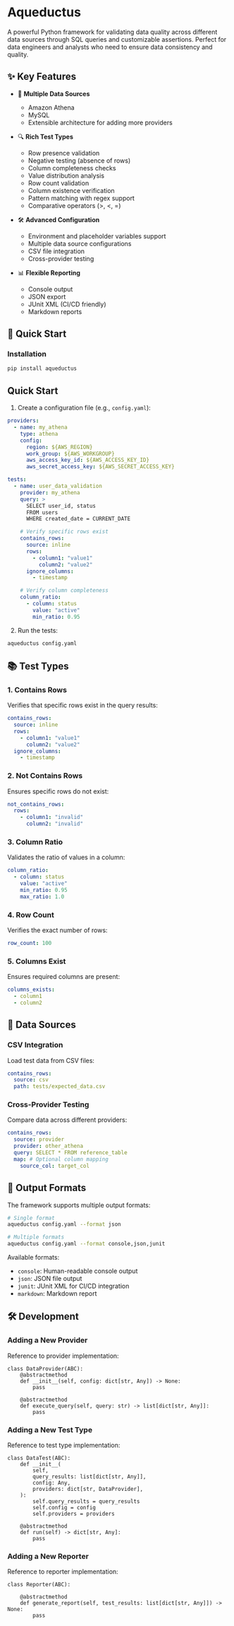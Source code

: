 # Aqueductus

A powerful Python framework for validating data quality across different data sources through SQL queries and customizable assertions. Perfect for data engineers and analysts who need to ensure data consistency and quality.

## ✨ Key Features

- 🔌 **Multiple Data Sources**

  - Amazon Athena
  - MySQL
  - Extensible architecture for adding more providers

- 🔍 **Rich Test Types**

  - Row presence validation
  - Negative testing (absence of rows)
  - Column completeness checks
  - Value distribution analysis
  - Row count validation
  - Column existence verification
  - Pattern matching with regex support
  - Comparative operators (>, <, =)

- 🛠️ **Advanced Configuration**

  - Environment and placeholder variables support
  - Multiple data source configurations
  - CSV file integration
  - Cross-provider testing

- 📊 **Flexible Reporting**
  - Console output
  - JSON export
  - JUnit XML (CI/CD friendly)
  - Markdown reports

## 🚀 Quick Start

### Installation

```bash
pip install aqueductus
```

## Quick Start

1. Create a configuration file (e.g., `config.yaml`):

```yaml
providers:
  - name: my_athena
    type: athena
    config:
      region: ${AWS_REGION}
      work_group: ${AWS_WORKGROUP}
      aws_access_key_id: ${AWS_ACCESS_KEY_ID}
      aws_secret_access_key: ${AWS_SECRET_ACCESS_KEY}

tests:
  - name: user_data_validation
    provider: my_athena
    query: >
      SELECT user_id, status
      FROM users
      WHERE created_date = CURRENT_DATE

    # Verify specific rows exist
    contains_rows:
      source: inline
      rows:
        - column1: "value1"
          column2: "value2"
      ignore_columns:
        - timestamp

    # Verify column completeness
    column_ratio:
      - column: status
        value: "active"
        min_ratio: 0.95
```

2. Run the tests:

```bash
aqueductus config.yaml
```

## 📚 Test Types

### 1. Contains Rows

Verifies that specific rows exist in the query results:

```yaml
contains_rows:
  source: inline
  rows:
    - column1: "value1"
      column2: "value2"
  ignore_columns:
    - timestamp
```

### 2. Not Contains Rows

Ensures specific rows do not exist:

```yaml
not_contains_rows:
  rows:
    - column1: "invalid"
      column2: "invalid"
```

### 3. Column Ratio

Validates the ratio of values in a column:

```yaml
column_ratio:
  - column: status
    value: "active"
    min_ratio: 0.95
    max_ratio: 1.0
```

### 4. Row Count

Verifies the exact number of rows:

```yaml
row_count: 100
```

### 5. Columns Exist

Ensures required columns are present:

```yaml
columns_exists:
  - column1
  - column2
```

## 🔄 Data Sources

### CSV Integration

Load test data from CSV files:

```yaml
contains_rows:
  source: csv
  path: tests/expected_data.csv
```

### Cross-Provider Testing

Compare data across different providers:

```yaml
contains_rows:
  source: provider
  provider: other_athena
  query: SELECT * FROM reference_table
  map: # Optional column mapping
    source_col: target_col
```

## 📝 Output Formats

The framework supports multiple output formats:

```bash
# Single format
aqueductus config.yaml --format json

# Multiple formats
aqueductus config.yaml --format console,json,junit
```

Available formats:

- `console`: Human-readable console output
- `json`: JSON file output
- `junit`: JUnit XML for CI/CD integration
- `markdown`: Markdown report

## 🛠️ Development

### Adding a New Provider

Reference to provider implementation:

```
class DataProvider(ABC):
    @abstractmethod
    def __init__(self, config: dict[str, Any]) -> None:
        pass

    @abstractmethod
    def execute_query(self, query: str) -> list[dict[str, Any]]:
        pass

```

### Adding a New Test Type

Reference to test type implementation:

```
class DataTest(ABC):
    def __init__(
        self,
        query_results: list[dict[str, Any]],
        config: Any,
        providers: dict[str, DataProvider],
    ):
        self.query_results = query_results
        self.config = config
        self.providers = providers

    @abstractmethod
    def run(self) -> dict[str, Any]:
        pass

```

### Adding a New Reporter

Reference to reporter implementation:

```
class Reporter(ABC):

    @abstractmethod
    def generate_report(self, test_results: list[dict[str, Any]]) -> None:
        pass

```
